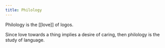 ```yaml
---
title: Philology
---
```

Philology is the [[love]] of logos.

Since love towards a thing implies a desire of caring, then philology is the study of language.